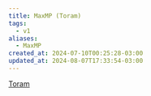 ```yaml
---
title: MaxMP (Toram)
tags:
  - v1
aliases:
  - MaxMP
created_at: 2024-07-10T00:25:28-03:00
updated_at: 2024-08-07T17:33:54-03:00
---
```


[Toram](../../../../rascunhos/2024/07/26/Toram.md)
